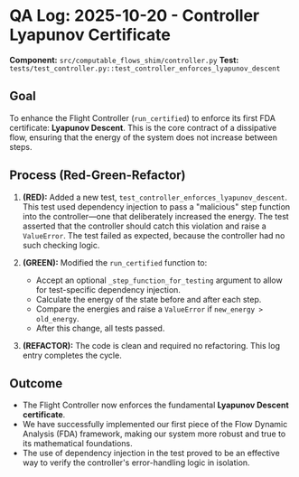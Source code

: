 # QA Log: 2025-10-20 - Controller Lyapunov Certificate

**Component:** `src/computable_flows_shim/controller.py`
**Test:** `tests/test_controller.py::test_controller_enforces_lyapunov_descent`

## Goal
To enhance the Flight Controller (`run_certified`) to enforce its first FDA certificate: **Lyapunov Descent**. This is the core contract of a dissipative flow, ensuring that the energy of the system does not increase between steps.

## Process (Red-Green-Refactor)

1.  **(RED):** Added a new test, `test_controller_enforces_lyapunov_descent`. This test used dependency injection to pass a "malicious" step function into the controller—one that deliberately increased the energy. The test asserted that the controller should catch this violation and raise a `ValueError`. The test failed as expected, because the controller had no such checking logic.

2.  **(GREEN):** Modified the `run_certified` function to:
    *   Accept an optional `_step_function_for_testing` argument to allow for test-specific dependency injection.
    *   Calculate the energy of the state before and after each step.
    *   Compare the energies and raise a `ValueError` if `new_energy > old_energy`.
    *   After this change, all tests passed.

3.  **(REFACTOR):** The code is clean and required no refactoring. This log entry completes the cycle.

## Outcome
- The Flight Controller now enforces the fundamental **Lyapunov Descent certificate**.
- We have successfully implemented our first piece of the Flow Dynamic Analysis (FDA) framework, making our system more robust and true to its mathematical foundations.
- The use of dependency injection in the test proved to be an effective way to verify the controller's error-handling logic in isolation.
